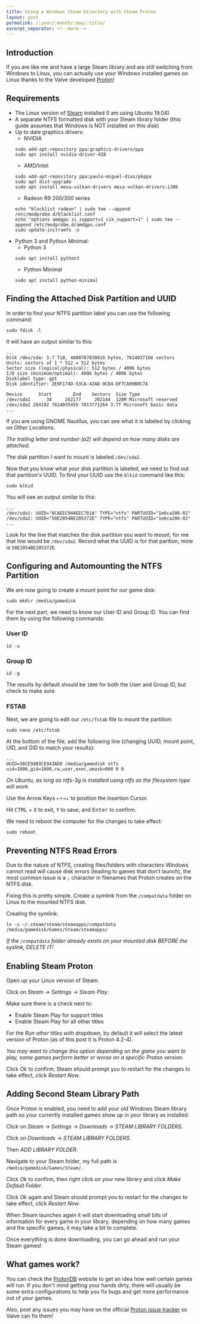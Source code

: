 ```yaml
---
title: Using a Windows Steam Directory with Steam Proton
layout: post
permalink: /:year/:month/:day/:title/
excerpt_separator: <!--more-->
---
```


## Introduction
If you are like me and have a large Steam library and are still switching from Windows to Linux, you can actually use your Windows installed games on Linux thanks to the Valve developed [Proton](https://github.com/ValveSoftware/Proton/wiki/Requirements)!

## Requirements
- The Linux version of [Steam](https://store.steampowered.com/about/) installed (I am using Ubuntu 19.04)
- A separate NTFS formatted disk with your Steam library folder (this guide assumes that Windows is NOT installed on this disk)
- Up to date graphics drivers:
    - NVIDIA
    ```
    sudo add-apt-repository ppa:graphics-drivers/ppa
    sudo apt install nvidia-driver-418
    ```
    - AMD/Intel
    ```
    sudo add-apt-repository ppa:paulo-miguel-dias/pkppa
    sudo apt dist-upgrade
    sudo apt install mesa-vulkan-drivers mesa-vulkan-drivers:i386
    ```
    - Radeon R9 200/300 series
    ```
    echo "blacklist radeon" | sudo tee --append /etc/modprobe.d/blacklist.conf
    echo "options amdgpu si_support=1 cik_support=1" | sudo tee --append /etc/modprobe.d/amdgpu.conf
    sudo update-initramfs -u
    ```
- Python 3 and Python Minimal:
    - Python 3
    ```
    sudo apt install python3
    ```
    - Python Minimal
    ```
    sudo apt install python-minimal
    ```

<!--more-->

## Finding the Attached Disk Partition and UUID
In order to find your NTFS partition label you can use the following command:
```
sudo fdisk -l
```
It will have an output similar to this:
```
...
Disk /dev/sda: 3.7 TiB, 4000787030016 bytes, 7814037168 sectors
Units: sectors of 1 * 512 = 512 bytes
Sector size (logical/physical): 512 bytes / 4096 bytes
I/O size (minimum/optimal): 4096 bytes / 4096 bytes
Disklabel type: gpt
Disk identifier: 2E9F174D-53CA-42AD-9CD4-DF7CA90B0C7A

Device      Start        End    Sectors  Size Type
/dev/sda1      34     262177     262144  128M Microsoft reserved
/dev/sda2 264192 7814035455 7813771264 3.7T Microsoft basic data
...
```

If you are using GNOME Nautilus, you can see what it is labeled by clicking on *Other Locations*.

*The trailing letter and number (a2) will depend on how many disks are attached.*

The disk partition I want to mount is labeled `/dev/sda2`.

Now that you know what your disk partition is labeled, we need to find out that partition's UUID. To find your UUID use the `blkid` command like this:

```
sudo blkid
```

You will see an output similar to this:
```
...
/dev/sda1: UUID="0CAEEC94AEEC781A" TYPE="ntfs" PARTUUID="1e6ca286-01"
/dev/sda2: UUID="50E2054BE205372E" TYPE="ntfs" PARTUUID="1e6ca286-02"
...
```

Look for the line that matches the disk partition you want to mount, for me that line would be `/dev/sda2`. Record what the UUID is for that parition, mine is `50E2054BE205372E`.

## Configuring and Automounting the NTFS Partition
We are now going to create a mount point for our game disk:

```
sudo mkdir /media/gamedisk
```

For the next part, we need to know our User ID and Group ID. You can find them by using the following commands:

### User ID
```
id -u
```
### Group ID
```
id -g
```

The results by default should be `1000` for both the User and Group ID, but check to make sure.

### FSTAB

Next, we are going to edit our `/etc/fstab` file to mount the partition:
```
sudo nano /etc/fstab
```
At the bottom of the file, add the following line (changing UUID, mount point, UID, and GID to match your results):
```
...
UUID=38CE9483CE943AD8 /media/gamedisk ntfs uid=1000,gid=1000,rw,user,exec,umask=000 0 0
```

*On Ubuntu, as long as ntfs-3g is installed using ntfs as the filesystem type will work*

Use the Arrow Keys <kbd>←</kbd><kbd>↑</kbd><kbd>→</kbd><kbd>↓</kbd> to position the Insertion Cursor.

Hit <kbd>CTRL</kbd> + <kbd>X</kbd> to exit, <kbd>Y</kbd> to save, and <kbd>Enter</kbd> to confirm.

We need to reboot the computer for the changes to take effect:
```
sudo reboot
```

## Preventing NTFS Read Errors
Due to the nature of NTFS, creating files/folders with characters Windows cannot read will cause disk errors (leading to games that don't launch), the most common issue is a `;` character in filenames that Proton creates on the NTFS disk.

Fixing this is pretty simple. Create a symlink from the `/compatdata` folder on Linux to the mounted NTFS disk.

Creating the symlink:

```
ln -s ~/.steam/steam/steamapps/compatdata /media/gamedisk/Games/Steam/steamapps/
```

*If the `/compatdata` folder already exists on your mounted disk BEFORE the syslink, DELETE IT!*

## Enabling Steam Proton
Open up your Linux version of Steam.

Click on *Steam* → *Settings* → *Steam Play*.

Make sure there is a check next to:

- Enable Steam Play for support titles
- Enable Steam Play for all other titles

For the *Run other titles with* dropdown, by default it will select the latest version of Proton (as of this post it is Proton 4.2-4).

*You may want to change this option depending on the game you want to play, some games perform better or worse on a specific Proton version.*

Click *Ok* to confirm, Steam should prompt you to restart for the changes to take effect, click *Restart Now*.

## Adding Second Steam Library Path
Once Proton is enabled, you need to add your old Windows Steam library path so your currently installed games show up in your library as installed.

Click on *Steam* → *Settings* → *Downloads* → *STEAM LIBRARY FOLDERS*.

Click on *Downloads* → *STEAM LIBRARY FOLDERS*.

Then *ADD LIBRARY FOLDER*.

Navigate to your Steam folder, my full path is `/media/gamedisk/Games/Steam/`.

Click *Ok* to confirm, then right click on your new library and click *Make Default Folder*.

Click *Ok* again and Steam should prompt you to restart for the changes to take effect, click *Restart Now*.

When Steam launches again it will start downloading small bits of information for every game in your library, depending on how many games and the specific games, it may take a bit to complete.

Once everything is done downloading, you can go ahead and run your Steam games!

## What games work?

You can check the [ProtonDB](https://www.protondb.com/) website to get an idea how well certain games will run. If you don't mind getting your hands dirty, there will usually be some extra configurations to help you fix bugs and get more performance out of your games.

Also, post any issues you may have on the official [Proton issue tracker](https://github.com/ValveSoftware/Proton/issues) so Valve can fix them!